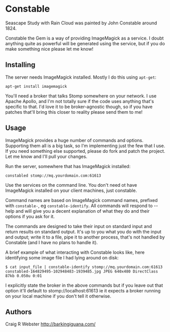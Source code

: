 Constable
=========

Seascape Study with Rain Cloud was painted by John Constable around 1824.

Constable the Gem is a way of providing ImageMagick as a service. I doubt
anything quite as powerful will be generated using the service, but if you do
make something nice please let me know!


Installing
----------

The server needs ImageMagick installed. Mostly I do this using `apt-get`:

    apt-get install imagemagick

You'll need a broker that talks Stomp somewhere on your network. I use Apache
Apollo, and I'm not totally sure if the code uses anything that's specific to
that. I'd love it to be broker-agnostic though, so if you have patches that'll
bring this closer to reality please send them to me!


Usage
-----

ImageMagick provides a huge number of commands and options. Supporting them
all is a big task, so I'm implementing just the few that I use. If you need
something else supported, please do fork and patch the project. Let me know
and I'll pull your changes.

Run the server, somewhere that has ImageMagick installed:

    constabled stomp://mq.yourdomain.com:61613

Use the services on the command line. You don't need ot have ImageMagick
installed on your client machines, just constable.

Command names are based on ImageMagick command names, prefixed with
`constable-`, eg `constable-identify`. All commands will respond to --help
and will give you a decent explanation of what they do and their options if
you ask for it.

The commands are designed to take their input on standard input and return
results on standard output. It's up to you what you do with the input and
output; write it to a file, pipe it to another process, that's not handled by
Constable (and I have no plans to handle it).

A brief example of what interacting with Constable looks like, here
identifying some image file I had lying around on disk:

    $ cat input_file | constable-identify stomp://mq.yourdomain.com:61613
    constabled-164829495-102948483-1939485.jpg JPEG 640x480 DirectClass 87kb 0.050u 0:01

I explicitly state the broker in the above commands but if you leave out that
option it'll default to stomp://localhost:61613 ie it expects a broker running
on your local machine if you don't tell it otherwise.


Authors
-------

Craig R Webster <http://barkingiguana.com/>
